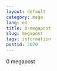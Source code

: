 ```yaml
---
layout: default
category: mega
lang: en
title: 0-megapost
slug: megapost
tags: information
postid: 3070
---
```

0 megapost